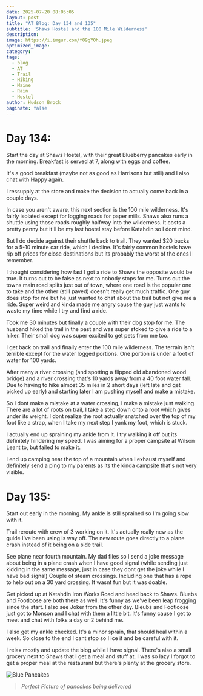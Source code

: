 ```yaml
---
date: 2025-07-20 08:05:05
layout: post
title: "AT Blog: Day 134 and 135"
subtitle: 'Shaws Hostel and the 100 Mile Wilderness'
description:
image: https://i.imgur.com/f09gY0h.jpeg
optimized_image: 
category:
tags:
  - blog
  - AT
  - Trail
  - Hiking
  - Maine
  - Rain
  - Hostel
author: Hudson Brock
paginate: false
---
```


# Day 134:

Start the day at Shaws Hostel, with their great Blueberry pancakes early in the morning. Breakfast is served at 7, along with eggs and coffee. 

It's a good breakfast (maybe not as good as Harrisons but still) and I also chat with Happy again.

I ressupply at the store and make the decision to actually come back in a couple days.

In case you aren't aware, this next section is the 100 mile wilderness. It's fairly isolated except for logging roads for paper mills. Shaws also runs a shuttle using those roads roughly halfway into the wilderness. It costs a pretty penny but it'll be my last hostel stay before Katahdin so I dont mind. 

But I do decide against their shuttle back to trail. They wanted $20 bucks for a 5-10 minute car ride, which I decline. It's fairly common hostels have rip off prices for close destinations but its probably the worst of the ones I remember.

I thought considering how fast I got a ride to Shaws the opposite would be true. It turns out to be false as next to nobody stops for me. Turns out the towns main road splits just out of town, where one road is the popular one to take and the other (still paved) doesn't really get much traffic. One guy does stop for me but he just wanted to chat about the trail but not give me a ride. Super weird and kinda made me angry cause the guy just wants to waste my time while I try and find a ride.

Took me 30 minutes but finally a couple with their dog stop for me. The husband hiked the trail in the past and was super stoked to give a ride to a hiker. Their small dog was super excited to get pets from me too.

I get back on trail and finally enter the 100 mile wilderness. The terrain isn't terrible except for the water logged portions. One portion is under a foot of water for 100 yards.

After many a river crossing (and spotting a flipped old abandoned wood bridge) and a river crossing that's 10 yards away from a 40 foot water fall. Due to having to hike almost 35 miles in 2 short days (left late and get picked up early) and starting later I am pushing myself and make a mistake.

So I dont make a mistake at a water crossing, I make a mistake just walking. There are a lot of roots on trail, I take a step down onto a root which gives under its weight. I dont realize the root actually snatched over the top of my foot like a strap, when I take my next step I yank my foot, which is stuck.

I actually end up spraining my ankle from it. I try walking it off but its definitely hindering my speed. I was aiming for a proper campsite at Wilson Leant to, but failed to make it.

I end up camping near the top of a mountain when I exhaust myself and definitely send a ping to my parents as its the kinda campsite that's not very visible.


# Day 135:

Start out early in the morning. My ankle is still sprained so I'm going slow with it.

Trail reroute with crew of 3 working on it. It's actually really new as the guide I've been using is way off. The new route goes directly to a plane crash instead of it being on a side trail.

See plane near fourth mountain. My dad flies so I send a joke message about being in a plane crash when I have good signal (while sending just kidding in the same message, just in case they dont get the joke while I have bad signal) Couple of steam crossings. Including one that has a rope to help out on a 30 yard crossing. It wasnt fun but it was doable.

Get picked up at Katahdin Iron Works Road and head back to Shaws. Bluebs and Footloose are both there as well. It's funny as we've been leap frogging since the start. I also see Joker from the other day. Bleubs and Footloose just got to Monson and I chat with them a little bit. It's funny cause I get to meet and chat with folks a day or 2 behind me.

I also get my ankle checked. It's a minor sprain, that should heal within a week. So close to the end I cant stop so I ice it and be careful with it.

I relax mostly and update the blog while I have signal. There's also a small grocery next to Shaws that I get a meal and stuff at. I was so lazy I forgot to get a proper meal at the restaurant but there's plenty at the grocery store.



<!-- IMAGE PLACEHOLDER: Add image of Kennebec River ferry crossing -->
![Blue Pancakes](https://i.imgur.com/PhNnjtW.jpeg "Perfect Picture of pancakes being delivered")

>*Perfect Picture of pancakes being delivered* 